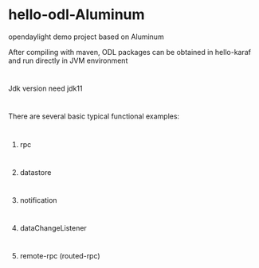 # hello-odl-Aluminum
opendaylight demo project based on Aluminum


After compiling with maven, ODL packages can be obtained in hello-karaf and run directly in JVM environment
#
Jdk version need jdk11
#
There are several basic typical functional examples:

#
1) rpc
#
2) datastore
#
3) notification
#
4) dataChangeListener
#
5) remote-rpc (routed-rpc)
#

